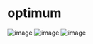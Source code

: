 # optimum
 
![image](https://github.com/BerkeKck/optimum/assets/84639060/28b539b8-ef5e-49a8-966f-ae7f45bcbe8f)
![image](https://github.com/BerkeKck/optimum/assets/84639060/1724ba93-4957-4d52-a14b-b6089411aed5)
![image](https://github.com/BerkeKck/optimum/assets/84639060/556817bc-e1cd-4da3-bcf4-1b79a44e47eb)
